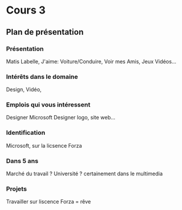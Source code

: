 # Cours 3
## Plan de présentation

### Présentation
Matis Labelle,
J'aime: Voiture/Conduire, Voir mes Amis, Jeux Vidéos...

### Intérêts dans le domaine
Design, Vidéo,

### Emplois qui vous intéressent
Designer Microsoft
Designer logo, site web...

### Identification
Microsoft, sur la licsence Forza

### Dans 5 ans
Marché du travail ? Université ? certainement dans le multimedia

### Projets
Travailler sur liscence Forza = rêve
